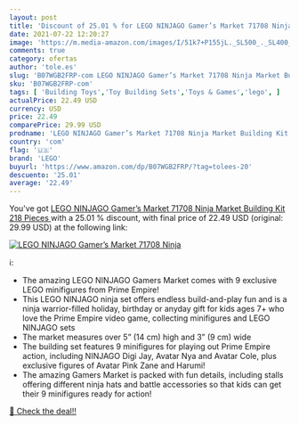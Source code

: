 ```yaml
---
layout: post
title: 'Discount of 25.01 % for LEGO NINJAGO Gamer’s Market 71708 Ninja '
date: 2021-07-22 12:20:27
image: 'https://m.media-amazon.com/images/I/51k7+P155jL._SL500_._SL400_.jpg'
comments: true
category: ofertas
author: 'tole.es'
slug: 'B07WGB2FRP-com LEGO NINJAGO Gamer’s Market 71708 Ninja Market Building...'
sku: 'B07WGB2FRP-com'
tags: [ 'Building Toys','Toy Building Sets','Toys & Games','lego', ]
actualPrice: 22.49 USD
currency: USD
price: 22.49
comparePrice: 29.99 USD
prodname: 'LEGO NINJAGO Gamer’s Market 71708 Ninja Market Building Kit  218 Pieces '
country: 'com'
flag: '🇺🇸'
brand: 'LEGO'
buyurl: 'https://www.amazon.com/dp/B07WGB2FRP/?tag=tolees-20'
descuento: '25.01'
average: '22.49'
---
```


You've got [LEGO NINJAGO Gamer’s Market 71708 Ninja Market Building Kit  218 Pieces ](https://www.amazon.com/dp/B07WGB2FRP/?tag=tolees-20) with a  25.01 % discount, with final price of 22.49 USD (original: 29.99 USD) at the following link:

[![LEGO NINJAGO Gamer’s Market 71708 Ninja ](https://m.media-amazon.com/images/I/51k7+P155jL._SL500_._SL400_.jpg)](https://www.amazon.com/dp/B07WGB2FRP/?tag=tolees-20)

ℹ️:

- The amazing LEGO NINJAGO Gamers Market comes with 9 exclusive LEGO minifigures from Prime Empire!
- This LEGO NINJAGO ninja set offers endless build-and-play fun and is a ninja warrior-filled holiday, birthday or anyday gift for kids ages 7+ who love the Prime Empire video game, collecting minifigures and LEGO NINJAGO sets
- The market measures over 5” (14 cm) high and 3” (9 cm) wide
- The building set features 9 minifigures for playing out Prime Empire action, including NINJAGO Digi Jay, Avatar Nya and Avatar Cole, plus exclusive figures of Avatar Pink Zane and Harumi!
- The amazing Gamers Market is packed with fun details, including stalls offering different ninja hats and battle accessories so that kids can get their 9 minifigures ready for action!

[🛒 Check the deal!!](https://www.amazon.com/dp/B07WGB2FRP/?tag=tolees-20)
